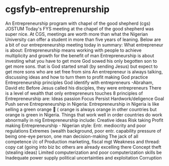 # cgsfyb-entreprenurship
An Entrepreneurship program with chapel of the good shepherd (cgs) JOSTUM
Today's FYS meeting at the chapel of the good shepherd was super nice.
At CGS, meetings are worth more than what the Nigerian University can offer a student in more than five years of leaning. Below are a bit of our entrepreneurship meeting today in summary:
What entrepreneur is about:
Entrepreneurship means  working with people to achieve multiplicity and growth for the benefit of man
Entrepreneurship is about investing what you have to get more 
God sowed his only begotten son to get more sons. that is God started small (by sending Jesus) but expect to get more sons who are set free from sins
An entrepreneur is always talking, discussing ideas and how to turn them to profit making
God practice Entrepreneurship principles
God identify with entrepreneurs -Abraham, David etc
Before Jesus called his disciples, they were entrepreneurs
There is a level of wealth that only entrepreneurs touches
8 principles of Entrepreneurship are:
Ideas
passion
Focus
Persist
Hardwork/deligence
Goal
Push
serve
Entrepreneurship in Nigeria:
Entrepreneurship in Nigeria is like selling a green orange 🍊 ( orange is always orange in other countries but orange is green in Nigeria. Things that work well in order countries do work abnormally in nig
Entrepreneurship include:
Creative ideas
Risk taking
Profit making
Entrepreneurship - Nigerian style:
Entr. mediocrity and poor regulations
Extremes (wealth background, poor entr. capability
pressure of being one-eye person, one man decision-making
The jack of all competence i/c of Production marketing, fiscal mgt
Weakness and thread:
copy cat (going into biz bc others are already excelling there
Concept theft (stealing ideas)
Limited computerization and poor computerization skills be
Inadequate power supply
political uncertainties and exploitation
Corruption
